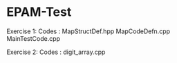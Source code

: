# EPAM-Test
Exercise 1:
    Codes : MapStructDef.hpp
            MapCodeDefn.cpp
            MainTestCode.cpp
            
Exercise 2:
    Codes : digit_array.cpp
